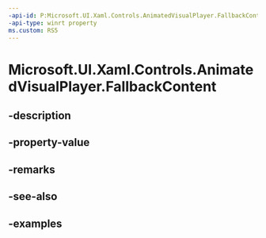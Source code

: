 ```yaml
---
-api-id: P:Microsoft.UI.Xaml.Controls.AnimatedVisualPlayer.FallbackContent
-api-type: winrt property
ms.custom: RS5
---
```


<!-- Property syntax.
public DataTemplate FallbackContent { get;  set; }
-->

# Microsoft.UI.Xaml.Controls.AnimatedVisualPlayer.FallbackContent

## -description

## -property-value

## -remarks

## -see-also

## -examples

